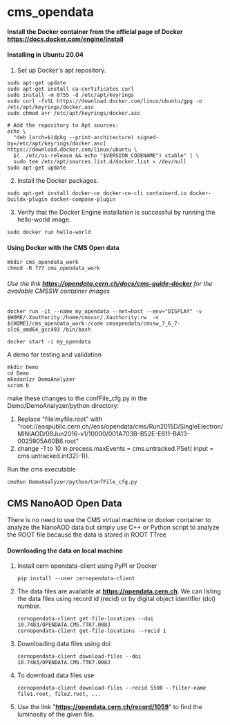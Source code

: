 # cms_opendata

#### Install the Docker container from the official page of Docker **https://docs.docker.com/engine/install**
#### Installing in Ubuntu 20.04
1) Set up Docker's apt repository.
```
sudo apt-get update
sudo apt-get install ca-certificates curl
sudo install -m 0755 -d /etc/apt/keyrings
sudo curl -fsSL https://download.docker.com/linux/ubuntu/gpg -o /etc/apt/keyrings/docker.asc
sudo chmod a+r /etc/apt/keyrings/docker.asc

# Add the repository to Apt sources:
echo \
  "deb [arch=$(dpkg --print-architecture) signed-by=/etc/apt/keyrings/docker.asc] https://download.docker.com/linux/ubuntu \
  $(. /etc/os-release && echo "$VERSION_CODENAME") stable" | \
  sudo tee /etc/apt/sources.list.d/docker.list > /dev/null
sudo apt-get update
```
2) Install the Docker packages.
```
sudo apt-get install docker-ce docker-ce-cli containerd.io docker-buildx-plugin docker-compose-plugin
```
3) Verify that the Docker Engine installation is successful by running the hello-world image.
```
sudo docker run hello-world
```
#### Using Docker with the CMS Open data
```
mkdir cms_opendata_work
chmod -R 777 cms_opendata_work
```
###### Use the link **https://opendata.cern.ch/docs/cms-guide-docker** for the available CMSSW container images
```
docker run -it --name my_opendata --net=host --env="DISPLAY" -v $HOME/.Xauthority:/home/cmsusr/.Xauthority:rw  -v ${HOME}/cms_opendata_work:/code cmsopendata/cmssw_7_6_7-slc6_amd64_gcc493 /bin/bash
```
```
docker start -i my_opendata
```
A demo for testing and validation
```
mkdir Demo
cd Demo
mkedanlzr DemoAnalyzer
scram b
```
make these changes to the confFile_cfg.py in the Demo/DemoAnalyzer/python directory:
1) Replace "file:myfile.root" with "root://eospublic.cern.ch//eos/opendata/cms/Run2015D/SingleElectron/MINIAOD/08Jun2016-v1/10000/001A703B-B52E-E611-BA13-0025905A60B6.root"
2) change -1 to 10 in process.maxEvents = cms.untracked.PSet( input = cms.untracked.int32(-1)).
   
Run the cms executable
```
cmsRun DemoAnalyzer/python/ConfFile_cfg.py
```
## CMS NanoAOD Open Data
There is no need to use the CMS virtual machine or docker container to analyze the NanoAOD data but simply use C++ or Python script to analyze the ROOT file because the data is stored in ROOT TTree

#### Downloading the data on local machine
1) Install cern opendata-client using PyPI or Docker
   ```
   pip install --user cernopendata-client
   ```
2) The data files are available at **https://opendata.cern.ch**. We can listing the data files using record id (recid) or by digital object identifier (doi) number.
   ```
   cernopendata-client get-file-locations --doi 10.7483/OPENDATA.CMS.TTK7.008J
   cernopendata-client get-file-locations --recid 1
   ```
3) Downloading data files using doi
   ```
   cernopendata-client download-files --doi 10.7483/OPENDATA.CMS.TTK7.008J
   ```
4) To download data files use
   ```
   cernopendata-client download-files --recid 5500 --filter-name file1.root, file2.root, ...
   ```
5) Use the link "**https://opendata.cern.ch/record/1059**" to find the luminosity of the given file.
